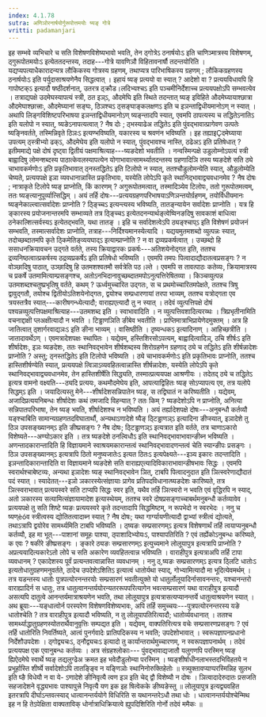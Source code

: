 ```yaml
---
index: 4.1.78
sutra: अणिञोरनार्षयोर्गुरूपोत्तमयोः ष्यङ् गोत्रे
vritti: padamanjari
---
```


 इह सम्भवे व्यभिचारे च सति विशेषणविशेष्यभावो भवति, तेन ठ्गोत्रेऽ ठनार्षयोःऽ इति चाणिञ्मात्रस्य विशेषणम्, ठ्गुरूपोतमयोःऽ इत्येततदन्तस्य, तदाह---गोत्रे यावणिञौ विहितावनार्षौ तदन्तयोरिति । यद्यप्यपत्याधैकारादन्यत्र लौकिकस्य गोत्रस्य ग्रहणम्, तथाप्यत्र पारिभाषिकस्य ग्रहणम् ; लौकिकग्रहणस्य ठनार्षयोःऽ इति पर्युदासाश्रयणेनैव सिद्धत्वात् । इहायं ष्यङ् प्रत्ययो वा स्यात् ? आदेशो वा ? प्रत्ययविधावपि हि गापोष्टक्ऽ इत्यादौ षष्ठीदर्शनात्, उतरत्र ठ्क्रौड।लदिभ्यश्चऽ इति पञ्चमीनिर्देशाच्च प्रत्ययपक्षोऽपि सम्भवत्येव । तत्राद्यपक्षे उदमेघस्यापत्यं स्त्री, ठत इञ्ऽ, औदमेघि इति स्थिते तदन्तात् ष्यङ् इविहिते औदमेघ्यायाश्छात्रा औदमेघाश्छात्त्राः, औदमेघ्यानां सङ्घः, ठिञश्चऽ ठ्सङ्घाङ्कलक्षणऽ इति च इञन्ताद्विधीयमानोऽण् न स्यात् । अथापि लिङ्गविशिष्टपरिभाषया इञन्ताद्विधीयमानोऽण् ष्यङ्न्तादपि स्यात्, एवमपि ठापत्यस्य च तद्धितेऽनातिऽ इति यलोपो न स्यात्, ष्यङेऽनापत्यत्वात् ? नैष दोः ; ठ्भस्याढेअ तद्धितेऽ इति पुंवद्भावात्प्रागेवण उत्पतेः ष्यङ्निवर्तते, तस्मिन्निवृते ठिञःऽ इत्यण्भविष्यति, यकारस्य च श्रवणंन भविष्यति । इह तह्याइÇदमेघ्याया उपत्यम् ठ्स्त्रीभ्यो ढक्ऽ, औदमेघेय इति यलोपो न स्यात्, पुंवद्भावश्च नास्ति, ठढेअऽ इति प्रतिषेधात् ? इतीममाद्ये पक्षे दोषं दृष्ट्वा द्वितीयं पक्षमाश्रित्याह---ष्यङदेशो भवतीति । नन्वस्मिन्पक्षे उडुलोम्नोऽपत्यं स्त्री बाह्वादिषु लोमन्शब्दस्य पाठात्केवलस्यापत्येन योगाभावात्सामर्थ्यातदन्तस्य ग्रहणादिञि तस्य ष्यङदेशे सति ठ्ये चाभावकर्मणोःऽ इति प्रकृतिभावात् ठ्नस्तद्धितेऽ इति टिलोपो न स्यात्, ततश्चौडुलोमन्येति स्यात्, औडुलोम्येति चेष्यते, प्रत्ययपक्षे इञा व्यवधानान्नास्ति प्रकृतिभावः, यस्येति लोपेऽपि कृते स्थानिद्भावाद्व्यवधानमेव ? नैष दोषः ; नात्राकृते टिलोपे ष्यङ् प्राप्नोति, किं कारणम् ? अगुरूपोतमत्वात्, तस्मादिञ्येव टिलोपः, ततो गुरूपोतमत्वम्, ततः ष्यङ्त्यानुपूर्व्यात्सिद्धिम् । अयं तर्हि दोषः---प्रत्ययग्रहणपरिभाषयाऽणिञन्तयोर्ग्रहणम्, तयोर्विधीयमानः ष्यङ्नेकाल्त्वात्सर्वादेशः प्राप्नोति ? ठ्ङ्च्चिऽ इत्यन्त्यस्य भविष्यति, तातङ्न्यायेन सर्वादेशः प्राप्नोति । यत्र हि ङ्कारस्य प्रयोजनान्तरमपि सम्भाव्यते तत्र ठ्ङ्च्चिऽ इत्येतदनन्यार्थङ्त्वेष्विनङदिषु सावकाशं बाधित्वा ठनेकाल्शित्सर्वस्यऽ इत्येतद्भवति, यथा तातङ् । इहि च सर्वादेशत्वेऽपि ठ्यङ्श्चाप्ऽ इति विशेषणं प्रयोजनं सम्भवति, तस्मात्सर्वादेशः प्राप्नोति, तत्राह---निर्दिश्यमानस्येत्यादि । यद्ययमुतमशब्दो व्युत्पन्नः स्यात्, तदोच्छब्दातमपि कृते ठ्किमेतिङ्व्ययघाद्ऽ इत्याम्प्राप्नोति ? न वा द्रव्यप्रकर्षत्वात् । उच्छब्दो हि ससाधनक्रियावचन उद्गते वर्तते, तस्य क्रियाद्वारकः प्रकर्षः---अतिशयेनोद्गत इति, ततश्च द्रव्यनिष्ठत्वात्प्रकर्षस्य ठद्रव्यप्रकर्षेऽ इति प्रतिषेधो भविष्यति । एवमपि तमपः पित्वादाद्यौदातत्वप्रसङ्गः ? न वोञ्छादिषु पाठात्, उञ्छादिषु हि उतमशश्वतमौ सर्वत्रेति पठ।ल्ते । एवमपि स तावत्पाठः कतेव्यः, क्रियामात्रस्य च प्रकर्षे उतमामित्याम्प्रसङ्गश्च, अतोऽनभिदानावुच्छब्दातमपोऽनुत्पत्तिरेषितव्या । किञ्चव्युत्पन्न उतमशब्दश्चतुष्प्रभृतिषु वर्तते, कथम् ? ऊर्ध्वमुच्चारित उद्गतः, स च प्रथमोच्चारितमपेक्षते, ततश्च त्रिषु द्वावुद्गतौ, तयोश्च द्वितीयोऽतिशयेनोद्गतः, द्वयोश्च सम्प्रधारणायां तरपा भाव्यम्, ततश्च यत्रोद्गता एव त्रयस्तत्रैव स्यात्---कारीषगन्ध्येत्यादौ; वाराह्यएत्यादौ तु न स्यात् । तदेवं व्युत्पत्तिपक्षे दोषं पश्यन्नव्युत्पत्तिपक्षमाश्रित्याह---उतमशब्द इति । स्वाभावादिति । न व्युत्पत्तिवशादित्यरय्थः । त्रिप्रभृतीनामिति वचनाद्दाक्षी प्लअक्षीत्यादौ न भवति । टिड्ढाणञिति ङीबेव भवतीति । प्राप्तिमात्राभिप्रायेणेदमुक्तम् । अत्र हि जातित्वात् ठ्शार्गरवाद्यञःऽ इति ङीना भाव्यम् । वासिष्ठीति । ठृष्यन्धकऽ इत्यादिनाण् । आहिच्छत्रीति । जातादावर्थेऽण् । एवमत्रादेशपक्षः स्थापितः । यद्येवम्, हस्तिशिरसोऽपत्यम्, बाह्वादित्वादिञ्, ठचि शीर्षःऽ इति शीर्षादेशः, इञः ष्यङदेशः, ततः स्थानिवद्भावेन शीर्षशब्दस्य शिरोग्रहणेन ग्रहणाद् ठ्ये च तद्धितेऽ इति शीर्षन्नादेशः प्राप्नोति ? अस्तु; ठ्नस्तद्धितेऽ इति टिलोपो भविष्यति । ठ्ये चाभावकर्मणोःऽ इति प्रकृतिभावः प्राप्नोति, ततश्च हास्तिशीर्षण्येति स्यात्, प्रत्ययपक्षे त्विञाऽव्यवहितत्वान्नास्ति शीर्षन्नादेशः, यस्येति लोपेऽपि कृते स्थानिवद्भावाद्व्यवधानमेव, तेन हास्तिशीर्षेति सिद्ध्यति, तस्मात्प्रत्ययपक्ष आश्रणीयः । तदेतद् ठ्ये च तद्धितेऽ इत्यत्र वामनो वक्ष्यति---ठ्यदि प्रत्ययः, कथमौदमेघेय इति, आपत्याद्विहितः ष्यङ् सोऽप्यापत्य एव, तत्र यलोपे सिद्धम्ऽ इति । जयादित्यस्तु मेने---शीर्षादेशसन्निपातेन ष्यङ्, स तद्विघातं न करिष्यतीति । यद्येवम्, अजादिप्रत्ययनिबन्धः शीर्षादेशः कथं तमजादि विहन्यात् ? ततः किम् ? ष्यङदेशोऽपि न प्राप्नोति, अनित्या सन्निपातपरिभाषा, तेन ष्यङ् भवति, शीर्षादेशश्च न भविष्यति । अयं तर्ह्यादेशपक्षे दोषः---अनुबन्धौ कर्तव्यौ यङ्श्चाबिति सामान्यग्रहणतदविघातार्थौ, अन्यथाऽणादेशे ष्यैङ् ठ्टिड्ढाणञ्ऽ इत्यादिना ङीप्स्यात्, इञादेशे तु ठिञ उपसङ्ख्यानम्ऽ इति ङीष्प्रसङ्गः ? नैष दोषः; ठ्टिड्ढाणञ्ऽ इत्यत्रात इति वर्तते, तत्र चाणाऽकारो विशेष्यते---अण्योऽकार इति । तत्र ष्यङदेशे ठनल्विधौऽ इति स्थानिवद्भावाभावान्ङीब्न भविष्यति । अणन्तादकारान्तादिति हि विज्ञायमाने स्वाश्रयमकारान्तत्वं स्थानिवद्भावादणन्तत्वं चेति स्यान्ङीपः प्रसङ्गः । ठिञ उपसङ्ख्यानम्ऽ इत्यत्रापि ठितो मनुष्यजातेःऽ इत्यत ठितःऽ इत्यपेक्ष्यते---इञ्य इकारः तदन्तादिति । इञन्तादिकारान्तादिति वा विज्ञायमाने ष्यङदेशे सति वाराह्यएत्यादिविकाराभावान्डीषभावः सिद्धः । एवमपि स्वरार्थश्चाबेष्टव्यः, अन्यथा इञादेशः ष्यङ् स्थानिवद्भावेन ञित्, टाबपि पित्वादनुदात इति ञित्स्वरेणाद्यौदातं पदं स्यात् । स्यादेतत्---इञो ञकारस्येत्संज्ञायाः प्रागेव प्रतिपदविधानात्ष्यङदेशः कारिष्यते, तत्र ञित्स्वराभावात् प्रत्ययस्वरे सति टाप्यपि सिद्धः स्वर इति, यथैव तर्हि ञित्स्वरो न भवति एवं वृद्धिरपि न स्याद्, अतो ञकारस्य सत्यामित्संज्ञायामादेश इत्यास्थेयम्, ततश्च स्वरे दोषप्रसङ्गाच्चाबर्थमनुबन्धौ कर्तव्यावेव । प्रत्ययपक्षे तु सति शिष्टे ष्यङः प्रत्ययस्वरे कृते तदन्तादापि सिद्धमिष्टम्, न रूपभेदो न स्वरभेदः । ननु च ष्यण्èóव स्त्रीत्वस्य द्योतितत्वादाब्न स्यात् ? नैष दोषः; यथा गार्ग्यायणीत्यादौ द्वाभ्यां स्त्रीत्वं द्योत्यते, तथाऽत्रापि द्वयोरेव सामर्थ्यमिति टाबपि भविष्यति । ठ्ष्यङः सम्प्रसारणम्ऽ इत्यत्र विशेषणार्थं तर्हि त्वयाप्यनुबन्धौ कर्तव्यौ, इह मा भूत्---पाशानां समूहः पाश्या, ठ्पाशादिभ्योयःऽ, पाश्यापतिरिति ? एवं तर्ह्येकोऽनुबन्धः करिष्यते, क एवः ? षकीरे ङीष्प्रसङ्गः । ङ्कारे ठ्यङः सम्प्रसारणम्ऽ इत्युच्यमाने लोलूयापुत्र इत्यत्रापि प्राप्नोति ? अप्रत्ययादित्यकारेऽतो लोपे च सति अकारेण व्यवहितत्वान्न भविष्यति । वाराहीपुत्र इत्यत्राअपि तर्हि टापा व्यवधानम् ? एकादेशस्य पूर्वं प्रत्यन्तवत्वान्नास्ति व्यवधानम् । ननु ठ्,ष्यङः सम्प्रसारणम्ऽ इत्यत्र ठ्लिटि धातोःऽ इत्यतोधातुग्रहणमनुवर्तते, ठादेच उपदेशेऽशितिऽ इत्यात्वं धातोर्यथा स्याद्, गोभ्यामित्यादौ मा भूदित्येवमर्थम् । तत्र यडन्तस्य धातोः पुत्रपत्योरनन्तरयोः सम्प्रसारणं भवतीत्युक्ते यो धातुर्लोलूयादिर्नासावनन्तरः, यश्चानन्तरो वाराह्यादिर्न स धातुः, तत्र धातुत्वानन्तर्ययोरन्यतररूपपरित्यागेन भवत्सम्प्रसारणं यथा वाराहीपुत्र इत्यादौ असत्यपि दातुत्वे आनन्तर्यमात्राश्रयणेन भवति, तथा लोलूयापुत्र इत्यत्रासत्यप्यानन्तर्ये धातुत्वाश्रयणेन स्यात् । अथ ब्रूयाः---यङ्धात्वोर्न परस्परेण विशेषणविशेष्यभावः, अपि तर्हि समुच्चयः---पुत्रपत्योरनन्तरस्य यङे धातोश्चेति ? तत्र वाराहीपुत्र इत्यादौ भविष्यति, न तु लोलूयापतिरित्यादौ; धातोर्व्यवधानात् । ततश्च सामर्थ्याद्धातुग्रहणस्योतरार्थैवानुवृत्तिः सम्पद्यत इति । यद्येवम्, वाक्पतिरित्यत्र वचेः सम्प्रसारणप्रसङ्गः ? एवं तर्हि धातोरिति निवर्तिष्यते, आत्वं पुनर्गवादेः प्रातिपदिकस्य न भवति; उपदेशोभावात् । स्वरूपज्ञापनप्रधानो निर्देशौउपदेशः । ठ्गोद्व्यचःऽ, ठ्नौद्व्यचःऽ इत्यादो तु कार्यान्तरार्थमुच्चारणम्, न स्वरूपज्ञापनार्थम् । तदेवं प्रत्ययपक्ष एक एवानुबन्धः कर्तव्यः । अत्र संग्रहश्लोकाः--- पुंवद्भावाद्यजातौ यलुगणपि परस्मिन् ष्यङ् ह्यिऐदमेघे  स्वार्थे ष्यङ् तद्यलुग्ढेअ क्रमत इह भवेदौडुलोम्या परस्मिन् । ष्यङ्शीर्षाधीनलाभस्तदभिविहतये न प्रभूर्हास्ति शीर्ष्ये सर्वादेशोऽपि तातङ्ङ्वि न यङ्णिञोः स्थानिनोरुक्तिहेतोः ॥ स्त्र्युक्तावप्याप्परस्मिन्निह सुलभ इति ष्ङै विधेयौ न वा ये- ऽणादेशे ङीनिवृत्यै त्वण इञ इति चेद् द्वौ विशेष्यौ न दोषः । ञित्वादादेरुदातः प्रसजति सहजादेशने वृद्ध्यभावः  पाश्यापुत्त्रे निवृत्यै यण इक इह षित्वेकके ङीष्यङेस्तु ॥ लोलूयापुत्र इत्यद्व्यवहित इतरत्रापि दीर्घाऽन्तवत्स्याद्  धात्वानन्तर्ययोगे विधिरिति स यथानन्तरेऽधौ तथा धोः । धात्वानन्तर्ययोश्चेन्मिथ इह न हि तेऽपेक्षिता वाक्पताविक् धोर्नात्राधिक्रियात्वे ह्युपदिशिरिति गोर्नो तदेवं ममैकः ॥